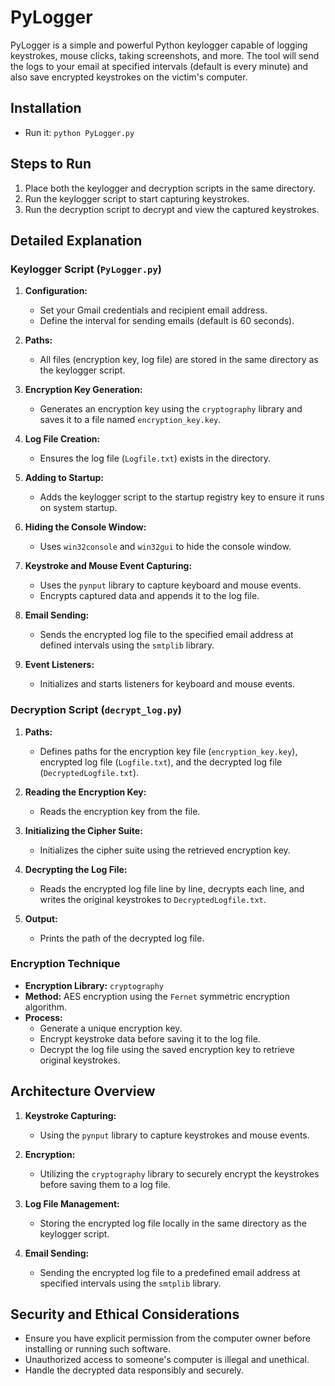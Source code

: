 # PyLogger

PyLogger is a simple and powerful Python keylogger capable of logging keystrokes, mouse clicks, taking screenshots, and more. The tool will send the logs to your email at specified intervals (default is every minute) and also save encrypted keystrokes on the victim's computer.

## Installation

- Run it: `python PyLogger.py`

## Steps to Run

1. Place both the keylogger and decryption scripts in the same directory.
2. Run the keylogger script to start capturing keystrokes.
3. Run the decryption script to decrypt and view the captured keystrokes.

## Detailed Explanation

### Keylogger Script (`PyLogger.py`)

1. **Configuration:**

   - Set your Gmail credentials and recipient email address.
   - Define the interval for sending emails (default is 60 seconds).

2. **Paths:**

   - All files (encryption key, log file) are stored in the same directory as the keylogger script.

3. **Encryption Key Generation:**

   - Generates an encryption key using the `cryptography` library and saves it to a file named `encryption_key.key`.

4. **Log File Creation:**

   - Ensures the log file (`Logfile.txt`) exists in the directory.

5. **Adding to Startup:**

   - Adds the keylogger script to the startup registry key to ensure it runs on system startup.

6. **Hiding the Console Window:**

   - Uses `win32console` and `win32gui` to hide the console window.

7. **Keystroke and Mouse Event Capturing:**

   - Uses the `pynput` library to capture keyboard and mouse events.
   - Encrypts captured data and appends it to the log file.

8. **Email Sending:**

   - Sends the encrypted log file to the specified email address at defined intervals using the `smtplib` library.

9. **Event Listeners:**
   - Initializes and starts listeners for keyboard and mouse events.

### Decryption Script (`decrypt_log.py`)

1. **Paths:**

   - Defines paths for the encryption key file (`encryption_key.key`), encrypted log file (`Logfile.txt`), and the decrypted log file (`DecryptedLogfile.txt`).

2. **Reading the Encryption Key:**

   - Reads the encryption key from the file.

3. **Initializing the Cipher Suite:**

   - Initializes the cipher suite using the retrieved encryption key.

4. **Decrypting the Log File:**

   - Reads the encrypted log file line by line, decrypts each line, and writes the original keystrokes to `DecryptedLogfile.txt`.

5. **Output:**
   - Prints the path of the decrypted log file.

### Encryption Technique

- **Encryption Library:** `cryptography`
- **Method:** AES encryption using the `Fernet` symmetric encryption algorithm.
- **Process:**
  - Generate a unique encryption key.
  - Encrypt keystroke data before saving it to the log file.
  - Decrypt the log file using the saved encryption key to retrieve original keystrokes.

## Architecture Overview

1. **Keystroke Capturing:**

   - Using the `pynput` library to capture keystrokes and mouse events.

2. **Encryption:**

   - Utilizing the `cryptography` library to securely encrypt the keystrokes before saving them to a log file.

3. **Log File Management:**

   - Storing the encrypted log file locally in the same directory as the keylogger script.

4. **Email Sending:**
   - Sending the encrypted log file to a predefined email address at specified intervals using the `smtplib` library.

## Security and Ethical Considerations

- Ensure you have explicit permission from the computer owner before installing or running such software.
- Unauthorized access to someone's computer is illegal and unethical.
- Handle the decrypted data responsibly and securely.
